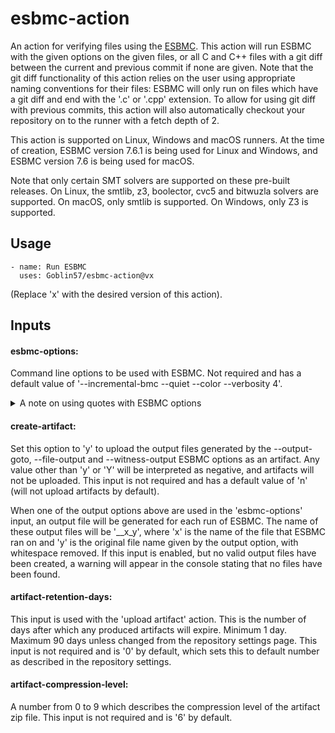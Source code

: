 # esbmc-action

An action for verifying files using the [ESBMC](https://github.com/esbmc/esbmc). This action will run ESBMC with the given options on the given files, or all C and C++ files with a git diff between the current and previous commit if none are given. Note that the git diff functionality of this action relies on the user using appropriate naming conventions for their files: ESBMC will only run on files which have a git diff and end with the '.c' or '.cpp' extension. To allow for using git diff with previous commits, this action will also automatically checkout your repository on to the runner with a fetch depth of 2.

This action is supported on Linux, Windows and macOS runners. At the time of creation, ESBMC version 7.6.1 is being used for Linux and Windows, and ESBMC version 7.6 is being used for macOS.

Note that only certain SMT solvers are supported on these pre-built releases. On Linux, the smtlib, z3, boolector, cvc5 and bitwuzla solvers are supported. On macOS, only smtlib is supported. On Windows, only Z3 is supported.

## Usage

```
- name: Run ESBMC
  uses: Goblin57/esbmc-action@vx
```
(Replace 'x' with the desired version of this action).

## Inputs

#### esbmc-options:

Command line options to be used with ESBMC. Not required and has a default value of '--incremental-bmc --quiet --color --verbosity 4'.

<details>
<summary>A note on using quotes with ESBMC options</summary>
<br>
You may want to surround certain options with quotes so that you may use spaces in them, for example. Please note that you should use single quotes and not double quotes when doing this: using double quotes will break the action's shell scripts.

Additionally, when using quotes (single only) to surround the file names used with the output options --output-goto, --file-output and --witness-output, note that while on macOS and Linux runners, you can use single quotes and whitespace in them as you please, but for Windows runners, you can not use whitespace after the end of the file name.
</details>

#### create-artifact:

Set this option to 'y' to upload the output files generated by the --output-goto, --file-output and --witness-output ESBMC options as an artifact. Any value other than 'y' or 'Y' will be interpreted as negative, and artifacts will not be uploaded. This input is not required and has a default value of 'n' (will not upload artifacts by default).

When one of the output options above are used in the 'esbmc-options' input, an output file will be generated for each run of ESBMC. The name of these output files will be '__x_y', where 'x' is the name of the file that ESBMC ran on and 'y' is the original file name given by the output option, with whitespace removed. If this input is enabled, but no valid output files have been created, a warning will appear in the console stating that no files have been found.

#### artifact-retention-days:

This input is used with the 'upload artifact' action. This is the number of days after which any produced artifacts will expire. Minimum 1 day. Maximum 90 days unless changed from the repository settings page. This input is not required and is '0' by default, which sets this to default number as described in the repository settings.

#### artifact-compression-level:

A number from 0 to 9 which describes the compression level of the artifact zip file. This input is not required and is '6' by default.

